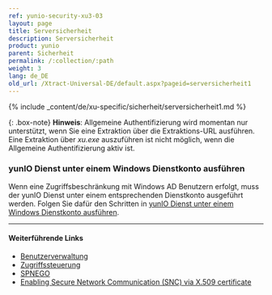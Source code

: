 ```yaml
---
ref: yunio-security-xu3-03
layout: page
title: Serversicherheit
description: Serversicherheit
product: yunio
parent: Sicherheit
permalink: /:collection/:path
weight: 3
lang: de_DE
old_url: /Xtract-Universal-DE/default.aspx?pageid=serversicherheit1
---
```

{% include _content/de/xu-specific/sicherheit/serversicherheit1.md %}

 {: .box-note}
**Hinweis**: Allgemeine Authentifizierung wird momentan nur unterstützt, wenn Sie eine Extraktion über die Extraktions-URL ausführen.
Eine Extraktion über *xu.exe* auszuführen ist nicht möglich, wenn die Allgemeine Authentifizierung aktiv ist.

### yunIO Dienst unter einem Windows Dienstkonto ausführen

Wenn eine Zugriffsbeschränkung mit Windows AD Benutzern erfolgt, muss der yunIO Dienst unter einem entsprechenden Dienstkonto ausgeführt werden.
Folgen Sie dafür den Schritten in [yunIO Dienst unter einem Windows Dienstkonto ausführen](../fortgeschrittene-techniken/service-account).


*********
#### Weiterführende Links
- [Benutzerverwaltung](./benutzerverwaltung)
- [Zugriffssteuerung](./zugriffsverwaltung)
- [SPNEGO](https://en.wikipedia.org/wiki/SPNEGO)
- [Enabling Secure Network Communication (SNC) via X.509 certificate](https://kb.theobald-software.com/sap/enable-snc-using-pse-file)
